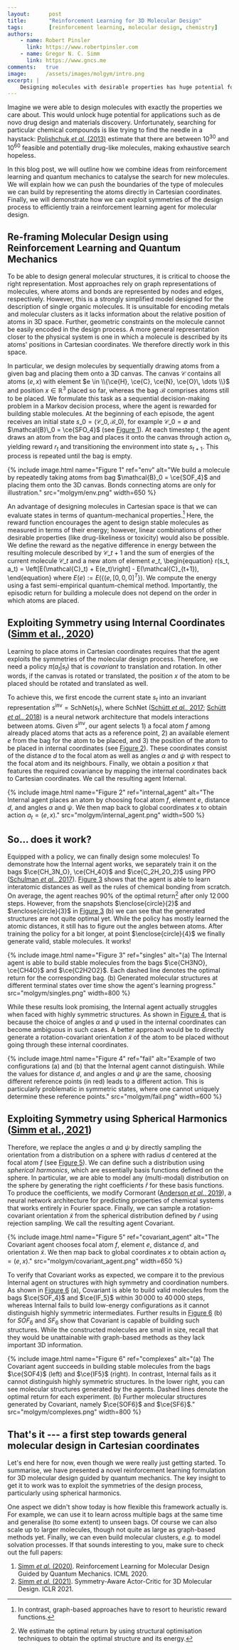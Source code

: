 ```yaml
---
layout:      post
title:       "Reinforcement Learning for 3D Molecular Design"
tags:        [reinforcement learning, molecular design, chemistry]
authors:
    - name: Robert Pinsler
      link: https://www.robertpinsler.com
    - name: Gregor N. C. Simm
      link: https://www.gncs.me
comments:   true
image:      /assets/images/molgym/intro.png
excerpt: |
    Designing molecules with desirable properties has huge potential for drug design and materials discovery. However, searching for novel molecules   with specific properties is like trying to find the needle in a haystack. Fortunately, we can catalyse this process using ideas from reinforcement learning and quantum mechanics.
---
```


Imagine we were able to design molecules with exactly the properties we care about. This would unlock huge potential for applications such as de novo drug design and materials discovery. Unfortunately, searching for particular chemical compounds is like trying to find the needle in a haystack: [Polishchuk _et al._ (2013)](https://doi.org/10.1007/s10822-013-9672-4) estimate that there are between $10^{30}$ and $10^{60}$ feasible and potentially drug-like molecules, making exhaustive search hopeless.

In this blog post, we will outline how we combine ideas from reinforcement learning and quantum mechanics to catalyse the search for new molecules. We will explain how we can push the boundaries of the type of molecules we can build by representing the atoms directly in Cartesian coordinates. Finally, we will demonstrate how we can exploit symmetries of the design process to efficiently train a reinforcement learning agent for molecular design.

## Re-framing Molecular Design using Reinforcement Learning and Quantum Mechanics

To be able to design general molecular structures, it is critical to choose the right representation. Most approaches rely on graph representations of molecules, where atoms and bonds are represented by nodes and edges, respectively. However, this is a strongly simplified model designed for the description of single organic molecules. It is unsuitable for encoding metals and molecular clusters as it lacks information about the relative position of atoms in 3D space. Further, geometric constraints on the molecule cannot be easily encoded in the design process. A more general representation closer to the physical system is one in which a molecule is described by its atoms' positions in Cartesian coordinates. We therefore directly work in this space.

In particular, we design molecules by sequentially drawing atoms from a given bag and placing them onto a 3D canvas. The canvas $\mathcal{C}$ contains all atoms $(e, x)$ with element $e \in \\{\ce{H}, \ce{C}, \ce{N}, \ce{O}\, \dots \\}$ and position $x \in \mathbb{R}^3$ placed so far, whereas the bag $\mathcal{B}$ comprises atoms still to be placed. We formulate this task as a sequential decision-making problem in a Markov decision process, where the agent is rewarded for building stable molecules. At the beginning of each episode, the agent receives an initial state $s\_0 = (\mathcal{C}\_{0}, \mathcal{B}\_0)$, for example $\mathcal{C}\_0 = \emptyset$ and $\mathcal{B}\_0 = \ce{SFO_4}$ (see [Figure 1](#figure-env)). At each timestep $t$, the agent draws an atom from the bag and places it onto the canvas through action $a_t$, yielding reward $r_t$ and transitioning the environment into state $s_{t+1}$. This process is repeated until the bag is empty.

{% include image.html
    name="Figure 1"
    ref="env"
    alt="We build a molecule by repeatedly taking atoms from bag $\mathcal{B}_0 = \ce{SOF_4}$ and placing them onto the 3D canvas. Bonds connecting atoms are only for illustration."
    src="molgym/env.png"
    width=650
%}

An advantage of designing molecules in Cartesian space is that we can evaluate states in terms of quantum-mechanical properties.[^1] Here, the reward function encourages the agent to design stable molecules as measured in terms of their energy; however, linear combinations of other desirable properties (like drug-likeliness or toxicity) would also be possible. We define the reward as the negative difference in energy between the resulting molecule described by $\mathcal{C}\_{t+1}$ and the sum of energies of the current molecule $\mathcal{C}\_t$ and a new atom of element $e\_t$,
\begin{equation}
    r(s\_t, a\_t) = \left[E(\mathcal{C}\_t) + E(e\_t)\right] - E(\mathcal{C}\_{t+1}),
\end{equation}
where $E(e) := E(\{ (e, [0,0,0]^T \})$. We compute the energy using a fast semi-empirical quantum-chemical method. Importantly, the episodic return for building a molecule does not depend on the order in which atoms are placed.

## Exploiting Symmetry using Internal Coordinates ([Simm et al., 2020](http://proceedings.mlr.press/v119/simm20b.html))

Learning to place atoms in Cartesian coordinates requires that the agent exploits the symmetries of the molecular design process. Therefore, we need a policy $\pi(a_t \vert s_t)$ that is _covariant_ to translation and rotation. In other words, if the canvas is rotated or translated, the position $x$ of the atom to be placed should be rotated and translated as well.

To achieve this, we first encode the current state $s_t$ into an invariant representation $s^\text{inv} = \mathsf{SchNet}(s_t)$, where $\mathsf{SchNet}$ ([Schütt _et al._, 2017](https://proceedings.neurips.cc/paper/2017/hash/303ed4c69846ab36c2904d3ba8573050-Abstract.html); [Schütt _et al._, 2018](https://doi.org/10.1063/1.5019779)) is a neural network architecture that models interactions between atoms. Given $s^\text{inv}$, our agent selects 1) a focal atom $f$ among already placed atoms that acts as a reference point, 2) an available element $e$ from the bag for the atom to be placed, and 3) the position of the atom to be placed in internal coordinates (see [Figure 2](#figure-internal_agent)). These coordinates consist of the distance $d$ to the focal atom as well as angles $\alpha$ and $\psi$ with respect to the focal atom and its neighbours. Finally, we obtain a position $x$ that features the required covariance by mapping the internal coordinates back to Cartesian coordinates. We call the resulting agent $\mathsf{Internal}$.

{% include image.html
    name="Figure 2"
    ref="internal_agent"
    alt="The $\mathsf{Internal}$ agent places an atom by choosing focal atom $f$, element $e$, distance $d$, and angles $\alpha$ and $\psi$. We then map back to global coordinates $x$ to obtain action $a_t = (e, x)$."
    src="molgym/internal_agent.png"
    width=500
%}

## So... does it work?

Equipped with a policy, we can finally design some molecules! To demonstrate how the $\mathsf{Internal}$ agent works, we separately train it on the bags $\ce{CH_3N_O}, \ce{CH_4O}$ and $\ce{C_2H_2O_2}$ using PPO ([Schulman _et al._, 2017](https://arxiv.org/abs/1707.06347)). [Figure 3](#figure-singles) shows that the agent is able to learn interatomic distances as well as the rules of chemical bonding from scratch. On average, the agent reaches $90\%$ of the optimal return[^2] after only $12\,000$ steps. However, from the snapshots $\enclose{circle}{2}$ and $\enclose{circle}{3}$ in [Figure 3](#figure-singles) (b) we can see that the generated structures are not quite optimal yet. While the policy has mostly learned the atomic distances, it still has to figure out the angles between atoms. After training the policy for a bit longer, at point $\enclose{circle}{4}$ we finally generate valid, stable molecules. It works!

{% include image.html
    name="Figure 3"
    ref="singles"
    alt="(a) The $\mathsf{Internal}$ agent is able to build stable molecules from the bags $\ce{CH3NO}, \ce{CH4O}$ and $\ce{C2H2O2}$. Each dashed line denotes the optimal return for the corresponding bag.
    (b) Generated molecular structures at different terminal states over time show the agent's learning progress."
    src="molgym/singles.png"
    width=800
%}

While these results look promising, the $\mathsf{Internal}$ agent actually struggles when faced with highly symmetric structures. As shown in [Figure 4](#figure-fail), that is because the choice of angles $\alpha$ and $\psi$ used in the internal coordinates can become ambiguous in such cases. A better approach would be to directly generate a rotation-covariant orientation $\tilde{x}$ of the atom to be placed without going through these internal coordinates.

{% include image.html
    name="Figure 4"
    ref="fail"
    alt="Example of two configurations (a) and (b) that the $\mathsf{Internal}$ agent cannot distinguish. While the values for distance $d$, and angles $\alpha$ and $\psi$ are the same, choosing different reference points (in red) leads to a different action. This is particularly problematic in symmetric states, where one cannot uniquely determine these reference points."
    src="molgym/fail.png"
    width=600
%}

## Exploiting Symmetry using Spherical Harmonics ([Simm et al., 2021](https://openreview.net/forum?id=jEYKjPE1xYN))

Therefore, we replace the angles $\alpha$ and $\psi$ by directly sampling the orientation from a distribution on a sphere with radius $d$ centered at the focal atom $f$ (see [Figure 5](#figure-covariant_agent)). We can define such a distribution using _spherical harmonics_, which are essentially basis functions defined on the sphere. In particular, we are able to model any (multi-modal) distribution on the sphere by generating the right coefficients $\hat{r}$ for these basis functions. To produce the coefficients, we modify $\mathsf{Cormorant}$ ([Anderson _et al._, 2019](https://papers.nips.cc/paper/2019/hash/03573b32b2746e6e8ca98b9123f2249b-Abstract.html)), a neural network architecture for predicting properties of chemical systems that works entirely in Fourier space. Finally, we can sample a rotation-covariant orientation $\tilde{x}$ from the spherical distribution defined by $\hat{r}$ using rejection sampling. We call the resulting agent $\mathsf{Covariant}$.

{% include image.html
    name="Figure 5"
    ref="covariant_agent"
    alt="The $\mathsf{Covariant}$ agent chooses focal atom $f$, element $e$, distance $d$, and orientation $\tilde{x}$. We then map back to global coordinates $x$ to obtain action $a_t = (e, x)$."
    src="molgym/covariant_agent.png"
    width=650
%}

To verify that $\mathsf{Covariant}$ works as expected, we compare it to the previous $\mathsf{Internal}$ agent on structures with high symmetry and coordination numbers. As shown in [Figure 6](#figure-complexes) (a), $\mathsf{Covariant}$ is able to build valid molecules from the bags $\ce{SOF_4}$ and $\ce{IF_5}$ within $30\,000$ to $40\,000$ steps, whereas $\mathsf{Internal}$ fails to build low-energy configurations as it cannot distinguish highly symmetric intermediates. Further results in [Figure 6](#figure-complexes) (b) for $SOF_6$ and $SF_6$ show that $\mathsf{Covariant}$ is capable of building such structures. While the constructed molecules are small in size, recall that they would be unattainable with graph-based methods as they lack important 3D information.

{% include image.html
    name="Figure 6"
    ref="complexes"
    alt="(a) The $\mathsf{Covariant}$ agent succeeds in building stable molecules from the bags $\ce{SOF4}$ (left) and $\ce{IF5}$ (right). In contrast, $\mathsf{Internal}$ fails as it cannot distinguish highly symmetric structures. In the lower right, you can see molecular structures generated by the agents. Dashed lines denote the optimal return for each experiment. 
    (b) Further molecular structures generated by $\mathsf{Covariant}$, namely $\ce{SOF6}$ and $\ce{SF6}$."
    src="molgym/complexes.png"
    width=800
%}

## That's it --- a first step towards general molecular design in Cartesian coordinates

Let's end here for now, even though we were really just getting started. To summarise, we have presented a novel reinforcement learning formulation for 3D molecular design guided by quantum mechanics. The key insight to get it to work was to exploit the symmetries of the design process, particularly using spherical harmonics.

One aspect we didn't show today is how flexible this framework actually is. For example, we can use it to learn across multiple bags at the same time and generalise (to some extent) to unseen bags. Of course we can also scale up to larger molecules, though not quite as large as graph-based methods yet. Finally, we can even build molecular clusters, _e.g._ to model solvation processes. If that sounds interesting to you, make sure to check out the full papers:
1. [Simm _et al._ (2020)](http://proceedings.mlr.press/v119/simm20b.html). Reinforcement Learning for Molecular Design Guided by Quantum Mechanics. ICML 2020.  
2. [Simm _et al._ (2021)](https://openreview.net/forum?id=jEYKjPE1xYN). Symmetry-Aware Actor-Critic for 3D Molecular Design. ICLR 2021.

[^1]: In contrast, graph-based approaches have to resort to heuristic reward functions.
[^2]: We estimate the optimal return by using structural optimisation techniques to obtain the optimal structure and its energy.